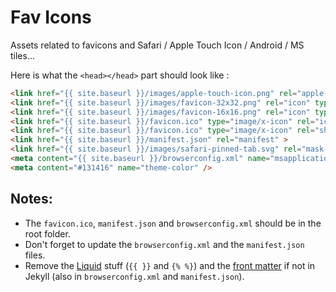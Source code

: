 # Fav Icons

Assets related to favicons and Safari / Apple Touch Icon / Android / MS tiles...

Here is what the `<head></head>` part should look like :

```html
<link href="{{ site.baseurl }}/images/apple-touch-icon.png" rel="apple-touch-icon" sizes="180x180" >
<link href="{{ site.baseurl }}/images/favicon-32x32.png" rel="icon" type="image/png" sizes="32x32" />
<link href="{{ site.baseurl }}/images/favicon-16x16.png" rel="icon" type="image/png" sizes="16x16" />
<link href="{{ site.baseurl }}/favicon.ico" type="image/x-icon" rel="icon"/>
<link href="{{ site.baseurl }}/favicon.ico" type="image/x-icon" rel="shortcut icon"/>
<link href="{{ site.baseurl }}/manifest.json" rel="manifest" >
<link href="{{ site.baseurl }}/images/safari-pinned-tab.svg" rel="mask-icon" color="#e95c5a" />
<meta content="{{ site.baseurl }}/browserconfig.xml" name="msapplication-config" />
<meta content="#131416" name="theme-color" />
```

## Notes:

* The `favicon.ico`, `manifest.json` and `browserconfig.xml` should be in the root folder.
* Don't forget to update the `browserconfig.xml` and the `manifest.json` files.
* Remove the [Liquid](https://shopify.github.io/liquid/) stuff (`{{ }}` and `{% %}`) and the [front matter](https://jekyllrb.com/docs/frontmatter/) if not in Jekyll (also in `browserconfig.xml` and `manifest.json`).
